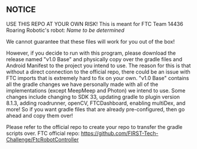 ## NOTICE
USE THIS REPO AT YOUR OWN RISK! This is meant for FTC Team 14436 Roaring Robotic's robot: *Name to be determined*

We cannot guarantee that these files will work for you out of the box!


However, if you decide to run with this program, please download the release named "v1.0 Base" and physically copy over the gradle files and Android Manifest to the project you intend to use.
The reason for this is that without a direct connection to the official repo, there could be an issue with FTC imports that is extremely hard to fix on your own.
"v1.0 Base" contains all the gradle changes we have personally made with all of the implementations (except MeepMeep and Photon) we intend to use.
Some changes include changing to SDK 33, updating gradle to plugin version 8.1.3, adding roadrunner, openCV, FTCDashboard, enabling multiDex, and more!
So if you want gradle files that are already pre-configured, then go ahead and copy them over!

Please refer to the official repo to create your repo to transfer the gradle scripts over.
FTC official repo: https://github.com/FIRST-Tech-Challenge/FtcRobotController
